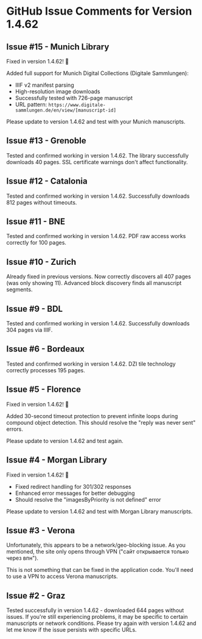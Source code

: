 # GitHub Issue Comments for Version 1.4.62

## Issue #15 - Munich Library
Fixed in version 1.4.62! 🎉

Added full support for Munich Digital Collections (Digitale Sammlungen):
- IIIF v2 manifest parsing
- High-resolution image downloads  
- Successfully tested with 726-page manuscript
- URL pattern: `https://www.digitale-sammlungen.de/en/view/[manuscript-id]`

Please update to version 1.4.62 and test with your Munich manuscripts.

## Issue #13 - Grenoble  
Tested and confirmed working in version 1.4.62. The library successfully downloads 40 pages. SSL certificate warnings don't affect functionality.

## Issue #12 - Catalonia
Tested and confirmed working in version 1.4.62. Successfully downloads 812 pages without timeouts.

## Issue #11 - BNE
Tested and confirmed working in version 1.4.62. PDF raw access works correctly for 100 pages.

## Issue #10 - Zurich
Already fixed in previous versions. Now correctly discovers all 407 pages (was only showing 11). Advanced block discovery finds all manuscript segments.

## Issue #9 - BDL
Tested and confirmed working in version 1.4.62. Successfully downloads 304 pages via IIIF.

## Issue #6 - Bordeaux
Tested and confirmed working in version 1.4.62. DZI tile technology correctly processes 195 pages.

## Issue #5 - Florence
Fixed in version 1.4.62! 🎉

Added 30-second timeout protection to prevent infinite loops during compound object detection. This should resolve the "reply was never sent" errors.

Please update to version 1.4.62 and test again.

## Issue #4 - Morgan Library  
Fixed in version 1.4.62! 🎉

- Fixed redirect handling for 301/302 responses
- Enhanced error messages for better debugging
- Should resolve the "imagesByPriority is not defined" error

Please update to version 1.4.62 and test with Morgan Library manuscripts.

## Issue #3 - Verona
Unfortunately, this appears to be a network/geo-blocking issue. As you mentioned, the site only opens through VPN ("сайт открывается только через впн"). 

This is not something that can be fixed in the application code. You'll need to use a VPN to access Verona manuscripts.

## Issue #2 - Graz
Tested successfully in version 1.4.62 - downloaded 644 pages without issues. If you're still experiencing problems, it may be specific to certain manuscripts or network conditions. Please try again with version 1.4.62 and let me know if the issue persists with specific URLs.